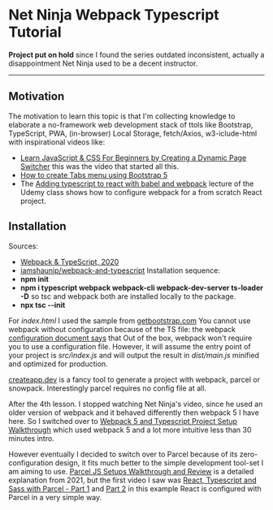 # Net Ninja Webpack Typescript Tutorial

**Project put on hold** since I found the series outdated inconsistent, actually a disappointment Net Ninja used to be a decent instructor.

---

## Motivation
The motivation to learn this topic is that I'm collecting knowledge to elaborate a no-framework web development stack of ttols
like Bootstrap, TypeScript, PWA, (in-browser) Local Storage, fetch/Axios, w3-iclude-html with inspirational videos like:
- [Learn JavaScript & CSS For Beginners by Creating a Dynamic Page Switcher](https://youtu.be/-eVgT9pLHhI) this was the video that started all this. 
- [How to create Tabs menu using Bootstrap 5](https://youtu.be/VdEJ1_pvHuU?t=636)
- The [Adding typescript to react with babel and webpack](https://www.udemy.com/course/typescript-with-react-hooks-and-context/learn/lecture/13688888#overview)
lecture of the Udemy class shows how to configure webpack for a from scratch React project.

## Installation
Sources:
- [Webpack & TypeScript, 2020](https://www.youtube.com/watch?v=lXWDkPCzeE4&list=PL4cUxeGkcC9hOkGbwzgYFmaxB0WiduYJC&index=1)
- [iamshaunjp/webpack-and-typescript](https://github.com/iamshaunjp/webpack-and-typescript)
Installation sequence:
- **npm init**
- **npm i typescript webpack webpack-cli webpack-dev-server ts-loader -D** so tsc and webpack both are installed locally to the package.
- **npx tsc --init**

For *index.html* I used the sample from [getbootstrap.com](https://getbootstrap.com/docs/5.1/getting-started/introduction/)
You cannot use webpack without configuration because of the TS file: the webpack [configuration document says](https://webpack.js.org/configuration/) that 
Out of the box, webpack won't require you to use a configuration file. However, it will assume the entry point of your project is *src/index.js* and will output the result in *dist/main.js* minified and optimized for production.

[createapp.dev](https://createapp.dev/webpack) is a fancy tool to generate a project with webpack, parcel or snowpack. Interestingly parcel requires no config file at all.

After the 4th lesson. I stopped watching Net Ninja's video, since he used an older version of webpack and it behaved differently then webpack 5 I have here.
So I switched over to [Webpack 5 and Typescript Project Setup Walkthrough](https://www.youtube.com/watch?v=4lpmVZdj12g) which used webpack 5 and a lot more intuitive less than 30 minutes intro.

However eventually I decided  to switch over to Parcel because of its zero-configuration design, it fits much better to the simple development tool-set I am aiming to use. [Parcel JS Setups Walkthrough and Review](https://www.youtube.com/watch?v=D3EZ9dvjuHI) is a detailed explanation from 2021, but the first video I saw was [React, Typescript and Sass with Parcel - Part 1](https://www.youtube.com/watch?v=jdFaLrzfDB0) and [Part 2](https://www.youtube.com/watch?v=Px_2JE1vBkI) in this example React is configured with Parcel in a very simple way.


